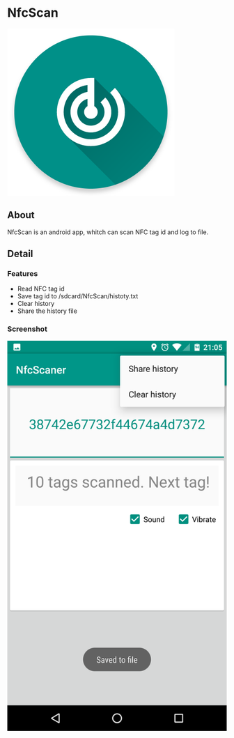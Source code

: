 # NfcScan

![image](logo.png)

## About

NfcScan is an android app, whitch can scan NFC tag id and log to file.

## Detail

### Features

- Read NFC tag id
- Save tag id to /sdcard/NfcScan/histoty.txt
- Clear history
- Share the history file


### Screenshot

![image](screenshot.jpg)

